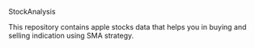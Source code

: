 StockAnalysis

This repository contains apple stocks data that helps you in buying and selling indication using SMA strategy.
